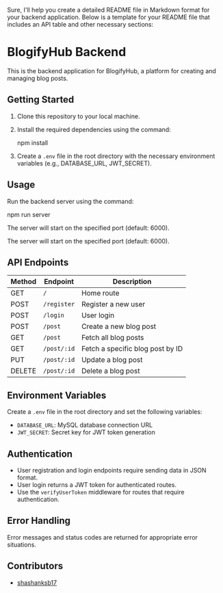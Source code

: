 Sure, I'll help you create a detailed README file in Markdown format for your backend application. Below is a template for your README file that includes an API table and other necessary sections:


# BlogifyHub Backend

This is the backend application for BlogifyHub, a platform for creating and managing blog posts.

## Getting Started

1. Clone this repository to your local machine.
2. Install the required dependencies using the command:
 
   npm install
 
3. Create a `.env` file in the root directory with the necessary environment variables (e.g., DATABASE_URL, JWT_SECRET).

## Usage

Run the backend server using the command:

npm run server


The server will start on the specified port (default: 6000).

The server will start on the specified port (default: 6000).

## API Endpoints

| Method | Endpoint           | Description                            |
| ------ | ------------------ | -------------------------------------- |
| GET    | `/`                | Home route                            |
| POST   | `/register`        | Register a new user                   |
| POST   | `/login`           | User login                            |
| POST   | `/post`            | Create a new blog post                |
| GET    | `/post`            | Fetch all blog posts                  |
| GET    | `/post/:id`        | Fetch a specific blog post by ID      |
| PUT    | `/post/:id`        | Update a blog post                    |
| DELETE | `/post/:id`        | Delete a blog post                    |

## Environment Variables

Create a `.env` file in the root directory and set the following variables:

- `DATABASE_URL`: MySQL database connection URL
- `JWT_SECRET`: Secret key for JWT token generation

## Authentication

- User registration and login endpoints require sending data in JSON format.
- User login returns a JWT token for authenticated routes.
- Use the `verifyUserToken` middleware for routes that require authentication.

## Error Handling

Error messages and status codes are returned for appropriate error situations.


## Contributors

- [shashanksb17](https://github.com/shashanksb17)

